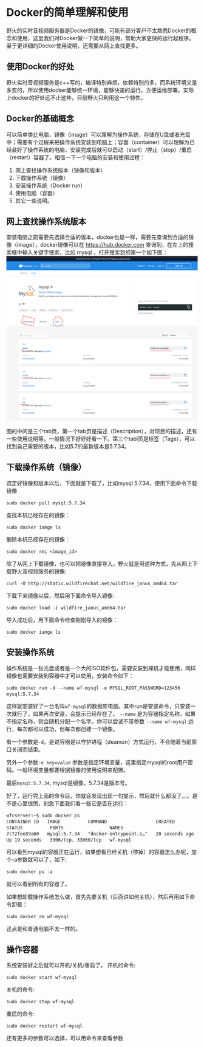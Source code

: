 # Docker的简单理解和使用
野火的实时音视频服务器是Docker的镜像，可能有部分客户不太熟悉Docker的概念和使用，这里我们对Docker做一下简单的说明，帮助大家更快的运行起程序。至于更详细的Docker使用说明，还需要从网上查找更多。

## 使用Docker的好处
野火实时音视频服务是c++写的，编译特别麻烦，依赖特别的多，而系统环境又是多变的，所以使用docker能够统一环境，能够快速的运行，方便运维部署。实际上docker的好处远不止这些，目前野火只利用这一个特性。

## Docker的基础概念
可以简单类比电脑，镜像（image）可以理解为操作系统，存储在U盘或者光盘中；需要有个过程来把操作系统安装到电脑上；容器（container）可以理解为已经装好了操作系统的电脑，安装完成后就可以启动（start）/停止（stop）/重启（restart）容器了。相信一下一个电脑的安装和使用过程：
1. 网上查找操作系统版本（镜像和版本）
2. 下载操作系统（镜像）
3. 安装操作系统（Docker run）
4. 使用电脑（容器）
5. 其它一些说明。

## 网上查找操作系统版本
安装电脑之前需要先选择合适的版本，docker也是一样，需要先查询到合适的镜像（image），docker镜像可以在 https://hub.docker.com 查询到，在左上的搜索框中输入关键字搜索，比如 mysql ，打开搜索到的第一个如下图：
![](./docker_hub.png)

图的中间是三个tab页，第一个tab页是描述（Description），对项目的描述，还有一些使用说明等，一般情况下好好好看一下。第三个tabl页是标签（Tags），可以找到自己需要的版本，比如5.7的最新版本是5.7.34。

## 下载操作系统（镜像）
选定好镜像和版本以后，下面就是下载了，比如mysql 5.7.34，使用下面命令下载镜像
```
sudo docker pull mysql:5.7.34
```

查找本机已经存在的镜像：
```
sudo docker iamge ls
```

删除本机已经存在的镜像：
```
sudo docker rmi <image_id>
```

除了从网上下载镜像，也可以把镜像直接导入。野火就是用这种方式，先从网上下载野火音视频服务的镜像:
```
curl -O http://static.wildfirechat.net/wildfire_janus_amd64.tar
```

下载下来镜像以后，然后用下面命令导入镜像:
```
sudo docker load -i wildfire_janus_amd64.tar
```

导入成功后，用下面命令检查刚刚导入的镜像：
```
sudo docker iamge ls
```

## 安装操作系统
操作系统是一张光盘或者是一个大的ISO软件包，需要安装到裸机才能使用，同样镜像也需要安装到容器中才可以使用，安装命令如下：
```
sudo docker run -d --name wf-mysql -e MYSQL_ROOT_PASSWORD=123456 mysql:5.7.34
```

这样就安装好了一台名叫```wf-mysql```的数据库电脑。其中run是安装命令，只安装一次就行了，如果再次安装，会提示已经存在了。 ```--name``` 是为容器指定名称，如果不指定名称，则会随机分配一个名字。你可以尝试不带参数 ```--name wf-mysql``` 运行，每次都可以成功，但每次都创建一个镜像。

有一个参数是```-d```，是说容器是以守护进程（deamon）方式运行，不会随着当前窗口关闭而结束。

另外一个参数``` -e key=value ``` 参数是指定环境变量，这里指定mysql的root用户密码。一般环境变量都要根据镜像的使用说明来配置。

最后```mysql:5.7.34```, mysql是镜像，5.7.34是版本号。

好了，运行完上面的命令后，你就会发现出现一句提示，然后就什么都没了。。。是不是心里很慌，别急下面我们看一些它是否在运行：
```
wfcserver:~$ sudo docker ps
CONTAINER ID   IMAGE          COMMAND                  CREATED          STATUS          PORTS                 NAMES
7c72fee89a60   mysql:5.7.34   "docker-entrypoint.s…"   20 seconds ago   Up 19 seconds   3306/tcp, 33060/tcp   wf-mysql
```
可以看到mysql的容器正在运行，如果想看已经关机（停掉）的容器怎么办呢，加个-a参数就可以了，如下:
```
sudo docker ps -a
```
就可以看到所有的容器了。

如果想卸载操作系统怎么做，首先先要关机（后面讲如何关机），然后再用如下命令卸载：
```
sudo docker rm wf-mysql
```
这点是和普通电脑不太一样的。

## 操作容器
系统安装好之后就可以开机/关机/重启了。
开机的命令:
```
sudo docker start wf-mysql
```

关机的命令:
```
sudo docker stop wf-mysql
```

重启的命令:
```
sudo docker restart wf-mysql
```

还有更多的参数可以选择，可以用命令来查看参数
